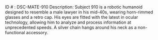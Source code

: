 ID # : DSC-MATE-910
Description: Subject 910 is a robotic humanoid designed to resemble a male lawyer in his mid-40s, wearing horn-rimmed glasses and a retro cap. His eyes are fitted with the latest in ocular technology, allowing him to analyze and process information at unprecedented speeds. A silver chain hangs around his neck as a non-functional accessory.